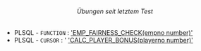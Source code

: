 ###### <p align="center"> Übungen seit letztem Test </p>


- PLSQL - `FUNCTION` : [ 'EMP_FAIRNESS_CHECK(empno number)' ](https://github.com/IxI-Enki/DbiUebung-003)
- PLSQL - `CURSOR` : ' [ 'CALC_PLAYER_BONUS(playerno number)' ](https://github.com/IxI-Enki/DbiUebung-004)  
